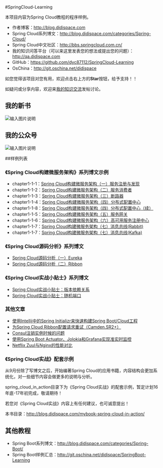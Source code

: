 #SpringCloud-Learning

本项目内容为Spring Cloud教程的程序样例。

- 作者博客：http://blog.didispace.com
- Spring Cloud系列博文：http://blog.didispace.com/categories/Spring-Cloud/
- Spring Cloud中文社区：http://bbs.springcloud.com.cn/
- 我的知识问答平台（可以来这里发表您的想法或提出您的问题）：http://qa.didispace.com
- GitHub：https://github.com/dyc87112/SpringCloud-Learning
- OsChina：http://git.oschina.net/didispace

如您觉得该项目对您有用，欢迎点击右上方的**Star**按钮，给予支持！！

如疑问或分享内容，欢迎来[我的知识交流](http://qa.didispace.com/)发帖讨论。

## 我的新书

![输入图片说明](https://git.oschina.net/uploads/images/2017/0416/233753_eb31a228_437188.png "在这里输入图片标题")

## 我的公众号

![输入图片说明](http://git.oschina.net/uploads/images/2017/0105/082219_0315cece_437188.jpeg "在这里输入图片标题")

##样例列表

### 《Spring Cloud构建微服务架构》系列博文示例

- chapter1-1-1：[Spring Cloud构建微服务架构（一）服务注册与发现](http://blog.didispace.com/springcloud1/)
- chapter1-1-2：[Spring Cloud构建微服务架构（二）服务消费者](http://blog.didispace.com/springcloud2/)
- chapter1-1-3：[Spring Cloud构建微服务架构（三）断路器](http://blog.didispace.com/springcloud3/)
- chapter1-1-4：[Spring Cloud构建微服务架构（四）分布式配置中心](http://blog.didispace.com/springcloud4/)
- chapter1-1-8：[Spring Cloud构建微服务架构（四）分布式配置中心（续）](http://blog.didispace.com/springcloud4-2/)
- chapter1-1-5：[Spring Cloud构建微服务架构（五）服务网关](http://blog.didispace.com/springcloud5/)
- chapter1-1-6：[Spring Cloud构建微服务架构（六）高可用服务注册中心](http://blog.didispace.com/springcloud6/)
- chapter1-1-7：[Spring Cloud构建微服务架构（七）消息总线(Rabbit)](http://blog.didispace.com/springcloud7/)
- chapter1-1-7：[Spring Cloud构建微服务架构（七）消息总线(Kafka)](http://blog.didispace.com/springcloud7-2/)

### 《Spring Cloud源码分析》系列博文

- [Spring Cloud源码分析（一）Eureka](http://blog.didispace.com/springcloud-sourcecode-eureka/)
- [Spring Cloud源码分析（二）Ribbon](http://blog.didispace.com/springcloud-sourcecode-ribbon/)

### 《Spring Cloud实战小贴士》系列博文

- [Spring Cloud实战小贴士：版本依赖关系](http://blog.didispace.com/spring-cloud-tips-1/)
- [Spring Cloud实战小贴士：随机端口](http://blog.didispace.com/spring-cloud-tips-2/)

### 其他文章

- [使用Intellij中的Spring Initializr来快速构建Spring Boot/Cloud工程](http://blog.didispace.com/spring-initializr-in-intellij/)
- [为Spring Cloud Ribbon配置请求重试（Camden.SR2+）](http://blog.didispace.com/spring-cloud-ribbon-failed-retry/)
- [Consul注销实例时候的问题](http://blog.didispace.com/consul-deregister/)
- [使用Spring Boot Actuator、Jolokia和Grafana实现准实时监控](http://blog.didispace.com/spring-boot-jolokia-grafana-monitor/)
- [Netflix Zuul与Nginx的性能对比](http://blog.didispace.com/zuul-vs-nginx-performance/)

### 《Spring Cloud实战》配套示例

从9月份除了写博文之后，开始编著Spring Cloud的应用书籍，内容结构会更加系统化，对一些细节内容会做更多的说明与分析。

spring_cloud_in_action目录下为《Spring Cloud实战》的配套示例，暂定计划16年底-17年初完成，敬请期待！

若您对《Spring Cloud实战》内容上有任何建议，也可诚意提出！

本书目录：http://blog.didispace.com/mybook-spring-cloud-in-action/

## 其他教程

- Spring Boot系列博文：http://blog.didispace.com/categories/Spring-Boot/
- Spring Boot样例汇总：http://git.oschina.net/didispace/SpringBoot-Learning
